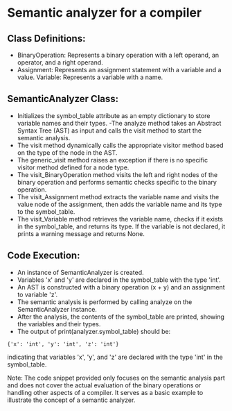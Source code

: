 # Semantic analyzer for a compiler

## Class Definitions:

- BinaryOperation: Represents a binary operation with a left operand, an operator, and a right operand.
- Assignment: Represents an assignment statement with a variable and a value.
Variable: Represents a variable with a name.

## SemanticAnalyzer Class:

- Initializes the symbol_table attribute as an empty dictionary to store variable names and their types.
-The analyze method takes an Abstract Syntax Tree (AST) as input and calls the visit method to start the semantic analysis.
- The visit method dynamically calls the appropriate visitor method based on the type of the node in the AST.
- The generic_visit method raises an exception if there is no specific visitor method defined for a node type.
- The visit_BinaryOperation method visits the left and right nodes of the binary operation and performs semantic checks specific to the binary operation.
- The visit_Assignment method extracts the variable name and visits the value node of the assignment, then adds the variable name and its type to the symbol_table.
- The visit_Variable method retrieves the variable name, checks if it exists in the symbol_table, and returns its type. If the variable is not declared, it prints a warning message and returns None.


## Code Execution:

- An instance of SemanticAnalyzer is created.
- Variables 'x' and 'y' are declared in the symbol_table with the type 'int'.
- An AST is constructed with a binary operation (x + y) and an assignment to variable 'z'.
- The semantic analysis is performed by calling analyze on the SemanticAnalyzer instance.
- After the analysis, the contents of the symbol_table are printed, showing the variables and their types.
- The output of print(analyzer.symbol_table) should be:

`
{'x': 'int', 'y': 'int', 'z': 'int'}
`

indicating that variables 'x', 'y', and 'z' are declared with the type 'int' in the symbol_table.

Note: The code snippet provided only focuses on the semantic analysis part and does not cover the actual evaluation of the binary operations or handling other aspects of a compiler. It serves as a basic example to illustrate the concept of a semantic analyzer.